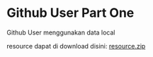 # Github User Part One
Github User menggunakan data local

resource dapat di download disini: [resource.zip](https://github.com/amrilhakimsihotang/GithubUserPartOne/files/8329846/resource.zip)
